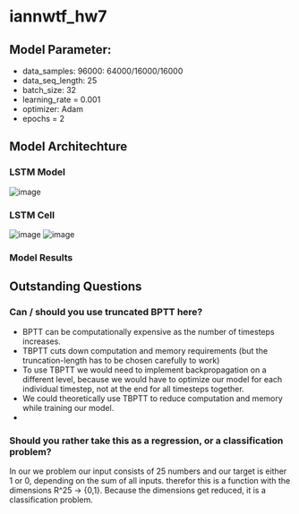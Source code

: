 # iannwtf_hw7

## Model Parameter:
  - data_samples: 96000: 64000/16000/16000
  - data_seq_length: 25
  - batch_size: 32
  - learning_rate = 0.001
  - optimizer: Adam
  - epochs = 2

## Model Architechture
### LSTM Model
  ![image](https://user-images.githubusercontent.com/93341845/145704957-ece79ffb-d57f-41a8-b70c-2cfe8ac8587f.png)
### LSTM Cell
  ![image](https://user-images.githubusercontent.com/93341845/145704583-9f63d377-782d-4229-84bb-006cd47af13a.png)
  ![image](https://user-images.githubusercontent.com/93341845/145704114-983bc81e-0347-425f-adcc-afbb291faa6c.png)
### Model Results

## Outstanding Questions
### Can / should you use truncated BPTT here?
- BPTT can be computationally expensive as the number of timesteps increases.
- TBPTT cuts down computation and memory requirements (but the truncation-length has to be chosen carefully to work)
- To use TBPTT we would need to implement backpropagation on a different level, because we would have to optimize our model for each individual timestep, not at the end for all timesteps together.
-  We could theoretically use TBPTT to reduce computation and memory while training our model.
-  
### Should you rather take this as a regression, or a classification problem?
In our we problem our input consists of 25 numbers and our target is either 1 or 0, depending on the sum of all inputs.
therefor this is a function with the dimensions R^25 -> {0,1}.
Because the dimensions get reduced, it is a classification problem.


